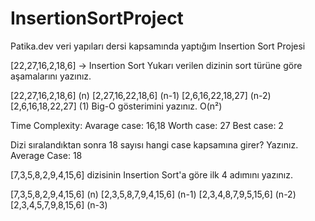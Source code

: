 # InsertionSortProject
Patika.dev veri yapıları dersi kapsamında yaptığım Insertion Sort Projesi


[22,27,16,2,18,6] -> Insertion Sort Yukarı verilen dizinin sort türüne göre aşamalarını yazınız.

[22,27,16,2,18,6] (n)
[2,27,16,22,18,6] (n-1)
[2,6,16,22,18,27] (n-2)
[2,6,16,18,22,27] (1)
Big-O gösterimini yazınız. O(n²)

Time Complexity: Avarage case: 16,18 Worth case: 27 Best case: 2

Dizi sıralandıktan sonra 18 sayısı hangi case kapsamına girer? Yazınız. Average Case: 18

[7,3,5,8,2,9,4,15,6] dizisinin Insertion Sort'a göre ilk 4 adımını yazınız.

[7,3,5,8,2,9,4,15,6] (n)
[2,3,5,8,7,9,4,15,6] (n-1)
[2,3,4,8,7,9,5,15,6] (n-2)
[2,3,4,5,7,9,8,15,6] (n-3)
